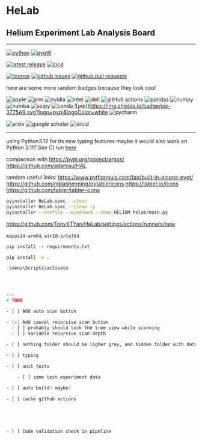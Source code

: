 # $\text{HeLab}$
## $\textbf{H}\text{elium } \textbf{E}\text{xperiment } \textbf{L}\text{ab } \textbf{A}\text{nalysis } \textbf{B}\text{oard}$

---


[//]: # (## **H**elium **E**xperiment **L**ab **A**nalysis **B**oard)

[//]: # (**H**elium **E**xperiment **L**ab **I**nformation **U**nified **M**anager)

[![python](https://img.shields.io/badge/python-3.12-blue.svg?style=flat&logo=python&logoColor=white)](https://docs.python.org/3/whatsnew/3.12.html)
[![pyqt6](https://img.shields.io/badge/pyqt6-blue.svg?style=flat&logo=qt&logoColor=white)](https://www.riverbankcomputing.com/static/Docs/PyQt6/introduction.html)

[![latest release](https://img.shields.io/github/v/release/TonyXTYan/HeLab?label=latest%20release&)](https://github.com/TonyXTYan/HeLab/releases/latest)
[![cicd](https://img.shields.io/github/actions/workflow/status/TonyXTYan/HeLab/dev-cicd.yml?label=ci%20cd&logo=githubactions&logoColor=white)](https://github.com/TonyXTYan/HeLab/actions/workflows/dev-cicd.yml)

[//]: # ([![tests]&#40;https://img.shields.io/github/actions/workflow/status/TonyXTYan/HeLab/ci.yml?label=tests&logo=github&logoColor=white&#41;]&#40;https://github.com/TonyXTYan/HeLab/actions/workflows/ci.yml&#41;)

[//]: # ([![release]&#40;https://img.shields.io/github/actions/workflow/status/TonyXTYan/HeLab/cd.yml?label=release&logo=github&logoColor=white&#41;]&#40;https://github.com/TonyXTYan/HeLab/actions/workflows/cd.yml&#41;)

[//]: # ([![release]&#40;https://img.shields.io/github/actions/workflow/status/TonyXTYan/HeLab/sh-ci.yml?label=SH%20dev%20CI&logo=githubactions&logoColor=white&#41;]&#40;https://github.com/TonyXTYan/HeLab/actions/workflows/sh-ci.yml&#41;)

[//]: # ([![release]&#40;https://img.shields.io/github/actions/workflow/status/TonyXTYan/HeLab/sh-cd.yml?label=SH%20dev%20CD&logo=githubactions&logoColor=white&#41;]&#40;https://github.com/TonyXTYan/HeLab/actions/workflows/sh-cd.yml&#41;)

[//]: # ([![release]&#40;https://img.shields.io/github/actions/workflow/status/TonyXTYan/HeLab/sh-cicd.yml?label=SH%20dev%20CI%20CD&logo=githubactions&logoColor=white&#41;]&#40;https://github.com/TonyXTYan/HeLab/actions/workflows/sh-cicd.yml&#41;)

[//]: # ([![CI]&#40;https://github.com/TonyXTYan/HeLab/actions/workflows/ci.yml/badge.svg&#41;]&#40;https://github.com/TonyXTYan/HeLab/actions/workflows/ci.yml&#41;)
[//]: # ([![CD]&#40;https://github.com/TonyXTYan/HeLab/actions/workflows/cd.yml/badge.svg&#41;]&#40;https://github.com/TonyXTYan/HeLab/actions/workflows/cd.yml&#41;)


[//]: # ([![Latest Stable Release]&#40;https://img.shields.io/github/v/release/TonyXTYan/HeLab?label=latest%20stable%20release&#41;]&#40;https://github.com/TonyXTYan/HeLab/releases/latest&#41;)
[//]: # ([![Latest Pre-release]&#40;https://img.shields.io/github/v/release/TonyXTYan/HeLab?include_prereleases&label=latest%20pre-release&#41;]&#40;https://github.com/TonyXTYan/HeLab/releases&#41;)


[![license](https://img.shields.io/github/license/TonyXTYan/HeLab?color=blue)]()
[![github issues](https://img.shields.io/github/issues/TonyXTYan/HeLab?&logo=github&logoColor=white)](https://github.com/TonyXTYan/HeLab/issues)
[![github pull requests](https://img.shields.io/github/issues-pr/TonyXTYan/HeLab?&logo=github&logoColor=white)](https://github.com/TonyXTYan/HeLab/pulls)

here are some more random badges because they look cool

![apple](https://img.shields.io/badge/apple-000000.svg?logo=apple&logoColor=white) 
![arm](https://img.shields.io/badge/arm-0091BD.svg?logo=arm&logoColor=white)
![nvidia](https://img.shields.io/badge/nvidia-76B908.svg?logo=nvidia&logoColor=white)
![intel](https://img.shields.io/badge/intel-0071C5?logo=intel&logoColor=white)
![dell](https://img.shields.io/badge/dell-007DB8?logo=dell&logoColor=white)
![gitHub actions](https://img.shields.io/badge/github%20actions-181717.svg?logo=githubactions&logoColor=white)
![pandas](https://img.shields.io/badge/pandas-150458.svg?logo=pandas&logoColor=white)
![numpy](https://img.shields.io/badge/numpy-013243.svg?logo=numpy&logoColor=white)
![numba](https://img.shields.io/badge/numba-00A3E0.svg?logo=numba&logoColor=white)
![scipy](https://img.shields.io/badge/scipy-8CAAE6.svg?logo=scipy&logoColor=white)
![conda](https://img.shields.io/badge/conda-44Ab33.svg?logo=anaconda&logoColor=white)
![pip](https://img.shields.io/badge/pip-3775A9.svg?logo=pypi&logoColor=white
![pycharm](https://img.shields.io/badge/pycharm-000000?logo=pycharm&logoColor=white)

![arxiv](https://img.shields.io/badge/arxiv-B31B1B?logo=arxiv&logoColor=white)
![google scholar](https://img.shields.io/badge/google%20scholar-4285F4?logo=googlescholar&logoColor=white)
![orcid](https://img.shields.io/badge/orcid-a6ce39?logo=orcid&logoColor=white)


[//]: # (![Windows]&#40;https://img.shields.io/badge/Windows-0078D6?logo=microsoft&logoColor=white&#41;)

---

using Python3.12 for its new typing features
maybe it would also work on Python 3.11? See CI run [here](https://github.com/TonyXTYan/HELIUM/actions/runs/11605700722)



comparison with 
https://pypi.org/project/argos/ 
https://github.com/adareau/HAL



random useful links:
https://www.pythonguis.com/faq/built-in-qicons-pyqt/
https://github.com/niklashenning/pytablericons  https://tabler.io/icons https://github.com/tabler/tabler-icons

```bash
pyinstaller HeLab.spec --clean
pyinstaller HeLab.spec --clean -y 
pyinstaller --onefile --windowed --name HELIUM helab/main.py
```

https://github.com/TonyXTYan/HeLab/settings/actions/runners/new

`macos14-arm64`, `win10-intel64`


```bash
pip install -r requirements.txt
```

```bash
pip install -e .
```

```PowerShell
.\venv\Scripts\activate
```

```bash



---
# TODO

- [ ] Add auto scan button 

- [x] Add cancel recursive scan button
  - [ ] probably should lock the tree view while scanning
  - [ ] variable recursive scan depth
  
- [ ] nothing folder should be ligher gray, and hidden folder with data is black 

- [ ] typing

- [ ] unit tests

    - [ ] some test experiment data

- [ ] auto build? maybe?

- [ ] cache github actions

    



- [ ] Code validation check in pipeline